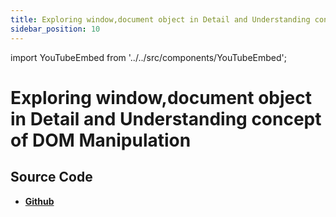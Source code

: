 ```yaml
---
title: Exploring window,document object in Detail and Understanding concept of DOM Manipulation
sidebar_position: 10
---
```


import YouTubeEmbed from '../../src/components/YouTubeEmbed';

# Exploring window,document object in Detail and Understanding concept of DOM Manipulation

<YouTubeEmbed videoId="3gopbuOaDNo" />

## Source Code

- [**Github**](https://github.com/isarojdahal/javascript-workshop)

